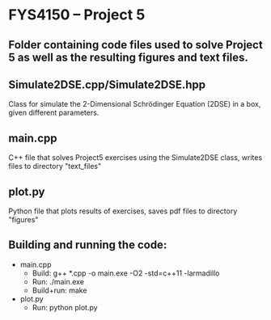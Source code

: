 # FYS4150 – Project 5

Folder containing code files used to solve Project 5 as well as the resulting
figures and text files.
----------------------------------------

Simulate2DSE.cpp/Simulate2DSE.hpp
--------
Class for simulate the 2-Dimensional Schrödinger Equation (2DSE) in a box, given
different parameters.

main.cpp
--------
C++ file that solves Project5 exercises using the Simulate2DSE class, writes files to directory "text_files"

plot.py
-------
Python file that plots results of exercises, saves pdf files to directory "figures"


Building and running the code:
-------------------------------
- main.cpp
     - Build: g++ *.cpp -o main.exe -O2 -std=c++11 -larmadillo
     - Run: ./main.exe
     - Build+run: make
- plot.py
     - Run: python plot.py
